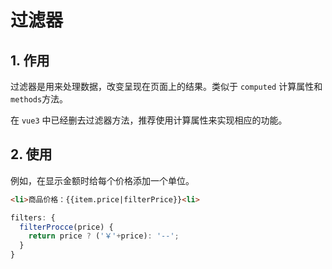 # 过滤器

## 1. 作用
过滤器是用来处理数据，改变呈现在页面上的结果。类似于 `computed` 计算属性和 `methods`方法。

在 `vue3` 中已经删去过滤器方法，推荐使用计算属性来实现相应的功能。


## 2. 使用
例如，在显示金额时给每个价格添加一个单位。
```html
<li>商品价格：{{item.price|filterPrice}}<li>
```
```js
filters: {
  filterProcce(price) {
    return price ? ('￥'+price): '--';
  }
}
```